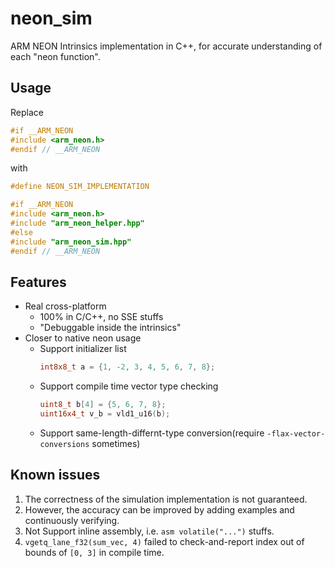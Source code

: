 # neon_sim

ARM NEON Intrinsics implementation in C++, for accurate understanding of each "neon function".

## Usage
Replace
```c++
#if __ARM_NEON
#include <arm_neon.h>
#endif // __ARM_NEON
```
with
```c++
#define NEON_SIM_IMPLEMENTATION

#if __ARM_NEON
#include <arm_neon.h>
#include "arm_neon_helper.hpp"
#else
#include "arm_neon_sim.hpp"
#endif // __ARM_NEON
```


## Features
- Real cross-platform
    - 100% in C/C++, no SSE stuffs
    - "Debuggable inside the intrinsics"
- Closer to native neon usage
    - Support initializer list
        ```c++
        int8x8_t a = {1, -2, 3, 4, 5, 6, 7, 8};
        ```
    - Support compile time vector type checking
        ```c++
        uint8_t b[4] = {5, 6, 7, 8};
        uint16x4_t v_b = vld1_u16(b);
        ```
    - Support same-length-differnt-type conversion(require `-flax-vector-conversions` sometimes)

## Known issues
1. The correctness of the simulation implementation is not guaranteed. 
2. However, the accuracy can be improved by adding examples and continuously verifying.
3. Not Support inline assembly, i.e. `asm volatile("...")` stuffs.
4. `vgetq_lane_f32(sum_vec, 4)` failed to check-and-report index out of bounds of `[0, 3]` in compile time.
